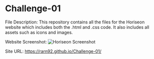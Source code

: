 # Challenge-01

File Description:
This repository contains all the files for the Horiseon website which includes both the .html and .css code. It also includes all assets such as icons and images.

Website Screenshot:
![Horiseon Screenshot](https://user-images.githubusercontent.com/106767290/174397751-244d5f9a-aecd-40ff-8a8f-dce83c6490c0.PNG)

Site URL:
https://rarn92.github.io/Challenge-01/
